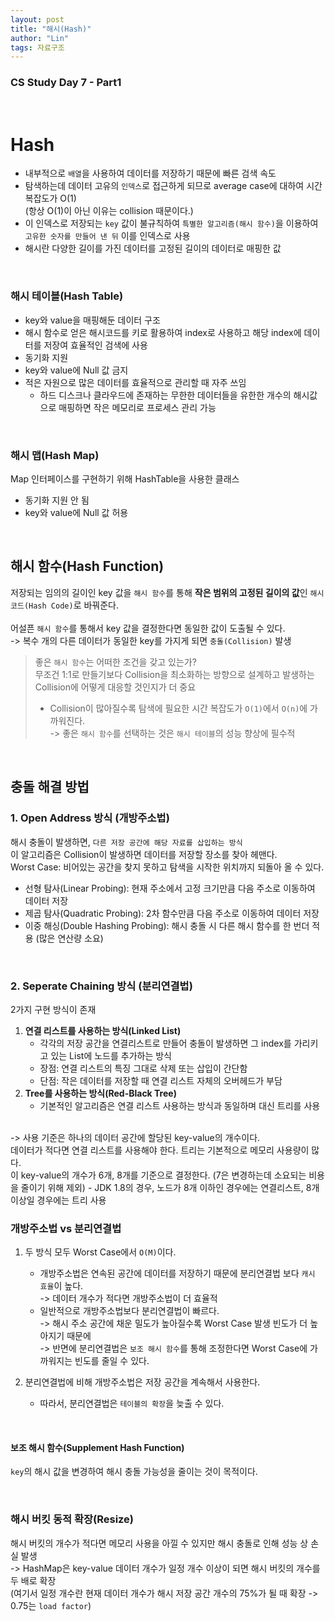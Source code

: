 ```yaml
---
layout: post
title: "해시(Hash)"
author: "Lin"
tags: 자료구조
---
```

### CS Study Day 7 - Part1

<br>

# Hash
- 내부적으로 `배열`을 사용하여 데이터를 저장하기 때문에 빠른 검색 속도
- 탐색하는데 데이터 고유의 `인덱스`로 접근하게 되므로 average case에 대하여 시간 복잡도가 O(1) <br>
(항상 O(1)이 아닌 이유는 collision 때문이다.)
- 이 인덱스로 저장되는 `key` 값이 불규칙하여 `특별한 알고리즘(해시 함수)`을 이용하여 `고유한 숫자를 만들어 낸 뒤` 이를 인덱스로 사용 
- 해시란 다양한 길이를 가진 데이터를 고정된 길이의 데이터로 매핑한 값

<br>

### 해시 테이블(Hash Table)
- key와 value을 매핑해둔 데이터 구조 
- 해시 함수로 얻은 해시코드를 키로 활용하여 index로 사용하고 해당 index에 데이터를 저장여 효율적인 검색에 사용
- 동기화 지원
- key와 value에 Null 값 금지 
- 적은 자원으로 많은 데이터를 효율적으로 관리할 때 자주 쓰임 
    - 하드 디스크나 클라우드에 존재하는 무한한 데이터들을 유한한 개수의 해시값으로 매핑하면 작은 메모리로 프로세스 관리 가능 

<br>

### 해시 맵(Hash Map) 
Map 인터페이스를 구현하기 위해 HashTable을 사용한 클래스
- 동기화 지원 안 됨 
- key와 value에 Null 값 허용 

<br>

## 해시 함수(Hash Function)
저장되는 임의의 길이인 key 값을 `해시 함수`를 통해 **작은 범위의 고정된 길이의 값**인 `해시 코드(Hash Code)`로 바꿔준다. 
<br><br>
어설픈 `해시 함수`를 통해서 key 값을 결정한다면 동일한 값이 도출될 수 있다. <br>
-> 복수 개의 다른 데이터가 동일한 key를 가지게 되면 `충돌(Collision)` 발생 

> 좋은 `해시 함수`는 어떠한 조건을 갖고 있는가? <br>
> 무조건 1:1로 만들기보다 Collision을 최소화하는 방향으로 설계하고 발생하는 Collision에 어떻게 대응할 것인지가 더 중요 <br>
> - Collision이 많아질수록 탐색에 필요한 시간 복잡도가 `O(1)`에서 `O(n)`에 가까워진다. <br>
> -> 좋은 `해시 함수`를 선택하는 것은 `해시 테이블`의 성능 향상에 필수적

<br>

## 충돌 해결 방법 
### 1. Open Address 방식 (개방주소법)
해시 충돌이 발생하면, `다른 저장 공간에 해당 자료를 삽입하는 방식` <br>
이 알고리즘은 Collision이 발생하면 데이터를 저장할 장소를 찾아 헤맨다. <br>
Worst Case: 비어있는 공간을 찾지 못하고 탐색을 시작한 위치까지 되돌아 올 수 있다. 
- 선형 탐사(Linear Probing): 현재 주소에서 고정 크기만큼 다음 주소로 이동하여 데이터 저장
- 제곱 탐사(Quadratic Probing): 2차 함수만큼 다음 주소로 이동하여 데이터 저장 
- 이중 해싱(Double Hashing Probing): 해시 충돌 시 다른 해시 함수를 한 번더 적용 (많은 연산량 소요) 

<br>

### 2. Seperate Chaining 방식 (분리연결법)
2가지 구현 방식이 존재
1. **연결 리스트를 사용하는 방식(Linked List)**
    - 각각의 저장 공간을 연결리스트로 만들어 충돌이 발생하면 그 index를 가리키고 있는 List에 노드를 추가하는 방식
    - 장점: 연결 리스트의 특징 그대로 삭제 또는 삽입이 간단함
    - 단점: 작은 데이터를 저장할 때 연결 리스트 자체의 오버헤드가 부담 
2. **Tree를 사용하는 방식(Red-Black Tree)**
    - 기본적인 알고리즘은 연결 리스트 사용하는 방식과 동일하며 대신 트리를 사용 

<br>
-> 사용 기준은 하나의 데이터 공간에 할당된 key-value의 개수이다. <br>
데이터가 적다면 연결 리스트를 사용해야 한다. 트리는 기본적으로 메모리 사용량이 많다. <br>
이 key-value의 개수가 6개, 8개를 기준으로 결정한다. (7은 변경하는데 소요되는 비용을 줄이기 위해 제외)
- JDK 1.8의 경우, 노드가 8개 이하인 경우에는 연결리스트, 8개 이상일 경우에는 트리 사용 

<br>

### 개방주소법 vs 분리연결법 
1. 두 방식 모두 Worst Case에서 `O(M)`이다.
    - 개방주소법은 연속된 공간에 데이터를 저장하기 때문에 분리연결법 보다 `캐시 효율`이 높다. <br>
    -> 데이터 개수가 적다면 개방주소법이 더 효율적
    - 일반적으로 개방주소법보다 분리연결법이 빠르다. <br>
    -> 해시 주소 공간에 채운 밀도가 높아질수록 Worst Case 발생 빈도가 더 높아지기 때문에 <br>
    -> 반면에 분리연결법은 `보조 해시 함수`를 통해 조정한다면 Worst Case에 가까워지는 빈도를 줄일 수 있다. 
 
2. 분리연결법에 비해 개방주소법은 저장 공간을 계속해서 사용한다.
    - 따라서, 분리연결법은 `테이블의 확장`을 늦출 수 있다. 

<br>

#### 보조 해시 함수(Supplement Hash Function)
`key`의 해시 값을 변경하여 해시 충돌 가능성을 줄이는 것이 목적이다. 

<br>

### 해시 버킷 동적 확장(Resize)
해시 버킷의 개수가 적다면 메모리 사용을 아낄 수 있지만 해시 충돌로 인해 성능 상 손실 발생 <br>
-> HashMap은 key-value 데이터 개수가 일정 개수 이상이 되면 해시 버킷의 개수를 두 배로 확장 <br>
(여기서 일정 개수란 현재 데이터 개수가 해시 저장 공간 개수의 75%가 될 때 확장 -> 0.75는 `load factor`)




